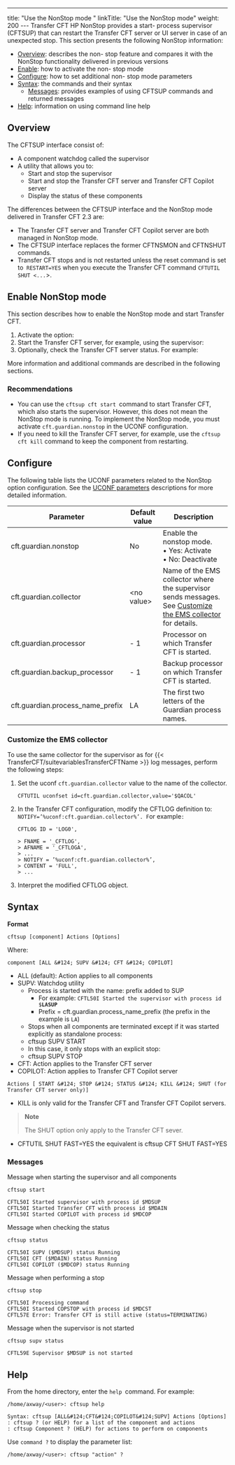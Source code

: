 ---
title: "Use the NonStop mode "
linkTitle: "Use the NonStop mode"
weight: 200
--- Transfer CFT HP NonStop provides a start- process supervisor (CFTSUP) that can restart the Transfer CFT server or UI server in case of an unexpected stop. This section presents the following NonStop information:

- [Overview](#Overview): describes the non- stop feature and compares it with the NonStop functionality delivered in previous versions
- [Enable](#Enable): how to activate the non- stop mode
- [Configure](#Configur): how to set additional non- stop mode parameters
- [Syntax](#Syntax): the commands and their syntax
    - [Messages](#Conventi): provides examples of using CFTSUP commands and returned messages
- [Help](#Help): information on using command line help

<span id="Overview"></span>

## Overview

The CFTSUP interface consist of:

- A component watchdog called the supervisor
- A utility that allows you to:
    - Start and stop the supervisor
    - Start and stop the Transfer CFT server and Transfer CFT Copilot server
    - Display the status of these components

The differences between the CFTSUP interface and the NonStop mode delivered in Transfer CFT 2.3 are:

- The Transfer CFT server and Transfer CFT Copilot server are both managed in NonStop mode.
- The CFTSUP interface replaces the former CFTNSMON and CFTNSHUT commands.
- Transfer CFT stops and is not restarted unless the reset command is set to` RESTART=YES` when you execute the Transfer CFT command `CFTUTIL SHUT <...`&gt;.

<span id="Enable"></span>

## Enable NonStop mode

This section describes how to enable the NonStop mode and start Transfer CFT.

1. Activate the option:
1. Start the Transfer CFT server, for example, using the supervisor:
1. Optionally, check the Transfer CFT server status. For example:

More information and additional commands are described in the following sections.

### Recommendations

- You can use the `cftsup cft start `command to start Transfer CFT, which also starts the supervisor. However, this does not mean the NonStop mode is running. To implement the NonStop mode, you must activate `cft.guardian.nonstop` in the UCONF configuration.
- If you need to kill the Transfer CFT server, for example, use the `cftsup cft kill` command to keep the component from restarting.

<span id="Configur"></span>

## Configure

The following table lists the UCONF parameters related to the NonStop option configuration. See the [UCONF parameters](../../intro_os_features/hp_ns_batch#UCONF) descriptions for more detailed information.

| Parameter  | Default value  | Description  |
| --- | --- | --- |
| cft.guardian.nonstop  | No  | Enable the nonstop mode.<br/> • Yes: Activate<br/> • No: Deactivate |
| cft.guardian.collector  | &lt;no value&gt;  | Name of the EMS collector where the supervisor sends messages. See [Customize the EMS collector](#Customiz) for details.  |
| cft.guardian.processor  | - 1  | Processor on which Transfer CFT is started.  |
| cft.guardian.backup_processor  | - 1  | Backup processor on which Transfer CFT is started.  |
| cft.guardian.process_name_prefix  | LA  | The first two letters of the Guardian process names.  |

<span id="Customiz"></span>

### Customize the EMS collector

To use the same collector for the supervisor as for {{< TransferCFT/suitevariablesTransferCFTName  >}} log messages, perform the following steps:

1. Set the uconf `cft.guardian.collector` value to the name of the collector.  
    ```
    CFTUTIL uconfset id=cft.guardian.collector,value='$QACOL'
    ```

1. In the Transfer CFT configuration, modify the CFTLOG definition to: `NOTIFY=’%uconf:cft.guardian.collector%’. F`or example`:`  
    ```
    CFTLOG ID = 'LOG0',

    > FNAME = '_CFTLOG',
    > AFNAME = '_CFTLOGA',
    > ...
    > NOTIFY = ’%uconf:cft.guardian.collector%’,
    > CONTENT = 'FULL',
    > ...

    ```

1. Interpret the modified CFTLOG object.

<span id="Syntax"></span>

## Syntax

****Format****

`cftsup [component] Actions [Options]`

Where:

`component [ALL &#124; SUPV &#124; CFT &#124; COPILOT]`

- ALL (default): Action applies to all components
- SUPV: Watchdog utility
    - Process is started with the name: prefix added to SUP
        - For example: `CFTL50I Started the supervisor with process id $`**`LASUP`**
        - Prefix = cft.guardian.process_name_prefix (the prefix in the example is `LA`)
    - Stops when all components are terminated except if it was started explicitly as standalone process:
    - cftsup SUPV START
    - In this case, it only stops with an explicit stop:
    - cftsup SUPV STOP
- CFT: Action applies to the Transfer CFT server
- COPILOT: Action applies to Transfer CFT Copilot server

`Actions [ START &#124; STOP &#124; STATUS &#124; KILL &#124; SHUT (for Transfer CFT server only)]`

- KILL is only valid for the Transfer CFT and Transfer CFT Copilot servers.

> **Note**
>
> The SHUT option only apply to the Transfer CFT sever.

- CFTUTIL SHUT FAST=YES the equivalent is cftsup CFT SHUT FAST=YES

<span id="Conventi"></span>

### Messages

Message when starting the supervisor and all components

```
cftsup start

CFTL50I Started supervisor with process id $MDSUP
CFTL50I Started Transfer CFT with process id $MDAIN
CFTL50I Started COPILOT with process id $MDCOP
```

Message when checking the status

```
cftsup status

CFTL50I SUPV ($MDSUP) status Running
CFTL50I CFT ($MDAIN) status Running
CFTL50I COPILOT ($MDCOP) status Running
```

Message when performing a stop

```
cftsup stop

CFTL50I Processing command
CFTL50I Started COPSTOP with process id $MDCST
CFTL57E Error: Transfer CFT is still active (status=TERMINATING)
```

Message when the supervisor is not started

```
cftsup supv status

CFTL59E Supervisor $MDSUP is not started
```
<span id="Help"></span>

## Help

From the home directory, enter the `help `command. For example:

```
/home/axway/<user>: cftsup help

Syntax: cftsup [ALL&#124;CFT&#124;COPILOT&#124;SUPV] Actions [Options]
: cftsup ? (or HELP) for a list of the component and actions
: cftsup Component ? (HELP) for actions to perform on components
```

Use `command ?` to display the parameter list:

```
/home/axway/<user>: cftsup "action" ?
```

